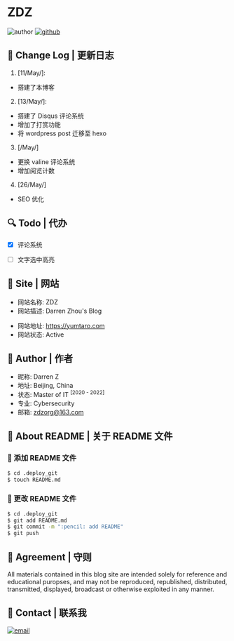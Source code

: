 # ZDZ

![author](https://badgen.net/badge/author/zdz/purple)
[![github](https://wangchujiang.com/sb/github/green-alt.svg)](https://github.com/ZhidongZhou)

## :pencil: Change Log | 更新日志

1. [11/May/]:
  - 搭建了本博客

2. [13/May/]:
  - 搭建了 Disqus 评论系统
  - 增加了打赏功能
  - 将 wordpress post 迁移至 hexo

3. [/May/]
  - 更换 valine 评论系统
  - 增加阅览计数

4. [26/May/]
  - SEO 优化
  

## :mag: Todo | 代办

- [x] 评论系统
<!-- - [ ] 表格居中 -->
<!-- - [ ] post 预览图 -->
- [ ] 文字选中高亮
<!-- - [ ] RSS -->

## :sweet_potato: Site | 网站

- 网站名称: ZDZ
- 网站描述: Darren Zhou's Blog
<!-- 网站描述: Yummy Taro - 香芋:  既相遇、给香芋、两相娱、两厢愉。 -->
- 网站地址: <https://yumtaro.com>
- 网站状态: Active

## :electric_plug: Author | 作者

- 昵称: Darren Z
- 地址: Beijing, China
- 状态: Master of IT <sup>[2020 - 2022]</sup>
- 专业: Cybersecurity
- 邮箱: [zdzorg@163.com](mailto:zdzorg@163.com)

## :blue_book: About README | 关于 README 文件

### :tada: 添加 README 文件
``` bash
$ cd .deploy_git
$ touch README.md
```
### :gift: 更改 README 文件
``` bash
$ cd .deploy_git
$ git add README.md
$ git commit -m ":pencil: add README"
$ git push
```

## :closed_book: Agreement | 守则
<!-- 1. 本 README 文件为了统一格式，规定除了汉字之外，其余符号以及文字全部使用英文格式（除特殊情况） -->
<!-- 2. 所有博客更新细节全部记录在此 README 文件中 -->
<!-- 1. 博文写好之后，先在本地阅览，阅览无误之后在再发布 -->
<!-- 4. 博客优化美化工作，首先应部署在本地，本地确认无 bug 后，再发布到外网 -->
<!-- 1. 博客与该 README 文件处于不定时更新中 -->
All materials contained in this blog site are intended solely for reference and educational puropses, and may not be reproduced, republished, distributed, transmitted, displayed, broadcast or otherwise exploited in any manner.

## :email: Contact | 联系我

<!-- [![facebook](https://wangchujiang.com/sb/ico/facebook.svg)](https://www.facebook.com/darren.zdz) -->
[![email](https://wangchujiang.com/sb/ico/email.svg)](mailto:zdzorg@163.com)

<!-- ## :paperclip: License | 协议 -->
<!-- 本博客采用 [![*](https://)](https://) 许可协议 -->
